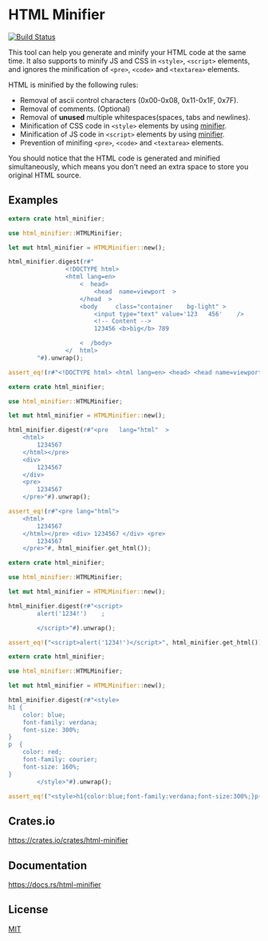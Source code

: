 HTML Minifier
====================

[![Build Status](https://travis-ci.org/magiclen/html-minifier.svg?branch=master)](https://travis-ci.org/magiclen/html-minifier)

This tool can help you generate and minify your HTML code at the same time. It also supports to minify JS and CSS in `<style>`, `<script>` elements, and ignores the minification of `<pre>`, `<code>` and `<textarea>` elements.

HTML is minified by the following rules:

* Removal of ascii control characters (0x00-0x08, 0x11-0x1F, 0x7F).
* Removal of comments. (Optional)
* Removal of **unused** multiple whitespaces(spaces, tabs and newlines).
* Minification of CSS code in `<style>` elements by using [minifier](https://crates.io/crates/minifier).
* Minification of JS code in `<script>` elements by using [minifier](https://crates.io/crates/minifier).
* Prevention of minifing `<pre>`, `<code>` and `<textarea>` elements.

You should notice that the HTML code is generated and minified simultaneously, which means you don't need an extra space to store you original HTML source.

## Examples

```rust
extern crate html_minifier;

use html_minifier::HTMLMinifier;

let mut html_minifier = HTMLMinifier::new();

html_minifier.digest(r#"
                <!DOCTYPE html>
                <html lang=en>
                    <  head>
                        <head  name=viewport  >
                    </head  >
                    <body     class="container    bg-light" >
                        <input type="text" value='123   456'    />
                        <!-- Content -->
                        123456 <b>big</b> 789

                    <  /body>
                </  html>
        "#).unwrap();

assert_eq!(r#"<!DOCTYPE html> <html lang=en> <head> <head name=viewport> </head> <body class="container bg-light"> <input type="text" value='123   456'/> 123456 <b>big</b> 789 </body> </html>"#, html_minifier.get_html());
```

```rust
extern crate html_minifier;

use html_minifier::HTMLMinifier;

let mut html_minifier = HTMLMinifier::new();

html_minifier.digest(r#"<pre   lang="html"  >
    <html>
        1234567
    </html></pre>
    <div>
        1234567
    </div>
    <pre>
        1234567
    </pre>"#).unwrap();

assert_eq!(r#"<pre lang="html">
    <html>
        1234567
    </html></pre> <div> 1234567 </div> <pre>
        1234567
    </pre>"#, html_minifier.get_html());
```

```rust
extern crate html_minifier;

use html_minifier::HTMLMinifier;

let mut html_minifier = HTMLMinifier::new();

html_minifier.digest(r#"<script>
        alert('1234!')    ;

        </script>"#).unwrap();

assert_eq!("<script>alert('1234!')</script>", html_minifier.get_html());
```

```rust
extern crate html_minifier;

use html_minifier::HTMLMinifier;

let mut html_minifier = HTMLMinifier::new();

html_minifier.digest(r#"<style>
h1 {
    color: blue;
    font-family: verdana;
    font-size: 300%;
}
p  {
    color: red;
    font-family: courier;
    font-size: 160%;
}
        </style>"#).unwrap();

assert_eq!("<style>h1{color:blue;font-family:verdana;font-size:300%;}p{color:red;font-family:courier;font-size:160%;}</style>", html_minifier.get_html());
```

## Crates.io

https://crates.io/crates/html-minifier

## Documentation

https://docs.rs/html-minifier

## License

[MIT](LICENSE)